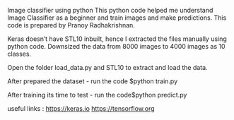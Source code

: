 Image classifier using python
This python code helped me understand Image Classifier as a beginner and train images and make predictions. 
This code is prepared by Pranoy Radhakrishnan.

Keras doesn’t have STL10 inbuilt, hence I extracted the files manually using python code. Downsized the data from 8000 images to 4000 images as 10 classes. 

Open the folder load_data.py and STL10 to extract and load the data.

After prepared the dataset - run the code $python train.py

After training its time to test - run the code$python predict.py

useful links : https://keras.io
https://tensorflow.org
